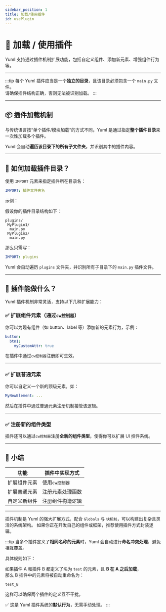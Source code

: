 ```yaml
---
sidebar_position: 1
title: 加载/使用插件
id: usePlugin
---
```


# 🔌 加载 / 使用插件

Yuml 支持通过插件机制扩展功能，包括自定义组件、添加新元素、增强组件行为等。

---

:::tip
每个 Yuml 插件应当是一个**独立的目录**，且该目录必须包含一个 `main.py` 文件。  
请确保插件结构正确，否则无法被识别加载。
:::

---

## 📦 插件加载机制

与传统语言按“单个插件/模块加载”的方式不同，Yuml 是通过指定**整个插件目录**来一次性加载多个插件。

Yuml 会自动**遍历该目录下的所有子文件夹**，并识别其中的插件内容。

---

## 🧭 如何加载插件目录？

使用 `IMPORT` 元素来指定插件所在目录名：

```yaml
IMPORT: 插件文件夹名
```

示例：

假设你的插件目录结构如下：
```
plugins/
 MyPlugin1/
  main.py
 MyPlugin2/
  main.py
```
那么只需写：

```yaml
IMPORT: plugins
```

Yuml 会自动遍历 `plugins` 文件夹，并识别所有子目录下的 `main.py` 插件文件。

---

## 🧰 插件能做什么？

Yuml 插件机制非常灵活，支持以下几种扩展能力：

### ✅ 扩展组件元素（通过`cw控制器`）

你可以为现有组件（如 button、label 等）添加新的元素行为，示例：

```yaml
button:
  btn1:
    myCustomAttr: true
```

在插件中通过`cw控制器`注册即可生效。

---

### ✅ 扩展普通元素

你可以自定义一个新的顶级元素，如：

```yaml
MyNewElement: ...
```

然后在插件中通过普通元素注册机制接管该逻辑。

---

### ✅ 注册新的组件类型

插件还可以通过`cw控制器`注册**全新的组件类型**，使得你可以扩展 UI 控件系统。

---

## 📘 小结

| 功能                | 插件中实现方式       |
|---------------------|----------------------|
| 扩展组件元素        | 使用`cw控制器`     |
| 扩展普通元素        | 注册元素处理函数     |
| 自定义新组件        | 注册组件构造逻辑     |

---

插件机制是 Yuml 的强大扩展方式，配合 `Globals` 与 `块机制`，可以构建出复杂且灵活的系统架构。
如果你正在开发自己的组件或框架，推荐使用插件方式封装逻辑。

:::tip
当多个插件定义了**相同名称的元素**时，Yuml 会自动进行**命名冲突处理**，避免相互覆盖。

具体规则如下：

如果插件 A 和插件 B 都定义了名为 `test` 的元素，且 **B 在 A 之后加载**，  
那么 B 插件中的元素将被自动重命名为：

```
test_B
```

这样可以确保两个插件的定义互不干扰。

✅ 这是 Yuml 插件系统的**默认行为**，无需手动处理。
:::